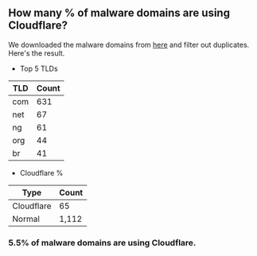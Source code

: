 ## How many % of malware domains are using Cloudflare?


We downloaded the malware domains from [here](https://urlhaus.abuse.ch) and filter out duplicates.
Here's the result.


[//]: # (start replacement)


- Top 5 TLDs

| TLD | Count |
| --- | --- |
| com | 631 |
| net | 67 |
| ng | 61 |
| org | 44 |
| br | 41 |


- Cloudflare %

| Type | Count |
| --- | --- |
| Cloudflare | 65 |
| Normal | 1,112 |


### 5.5% of malware domains are using Cloudflare.